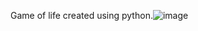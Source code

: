 Game of life created using python.![image](https://github.com/siiinx10/GameOfLife/assets/91077872/3af31133-ed03-44e4-a314-3a9872da6cfc)
